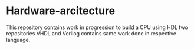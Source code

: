 # Hardware-arcitecture
This repository contains work in progression to build a CPU using HDL 
two repositories VHDL and Verilog contains same work done in respective language.
